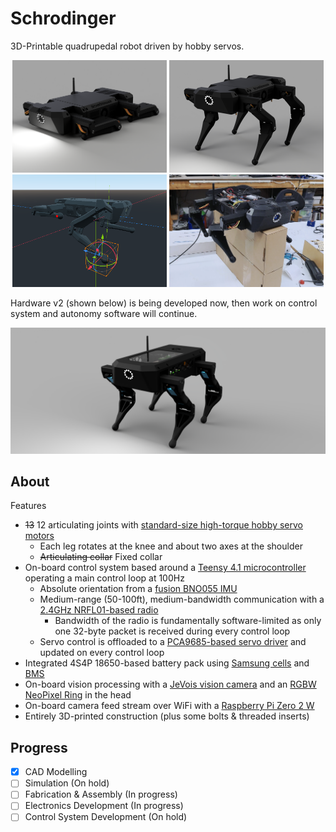 # Schrodinger
3D-Printable quadrupedal robot driven by hobby servos.

<p align="center">
<img width="49%" src="https://github.com/Robert-Mones/Schrodinger/blob/main/images/renders/isometric-v117.png" alt="A Rendering of the CAD Model of Schrodinger" />
<img width="49%" src="https://github.com/Robert-Mones/Schrodinger/blob/main/images/renders/isometric-standing-v91.png" alt="A Rendering of the CAD Model of Schrodinger in a Standing Position" />
<img width="49%" src="https://github.com/Robert-Mones/Schrodinger/blob/main/images/kinematics.png" alt="A Screenshot of the Simulation Environment Running the Kinematic Model" />
<img width="49%" src="https://github.com/Robert-Mones/Schrodinger/blob/main/images/test-stand.png" alt="An Image of Schrodinger on a Test Stand" />
</p>

Hardware v2 (shown below) is being developed now, then work on control system and autonomy software will continue.
<p align="center">
<img width="100%" src="https://github.com/Robert-Mones/Schrodinger/blob/main/images/renders/isometric-hardware-v2-v50.png" alt="A Rendering of the CAD Model of Schrodinger v2 Hardware" />
</p>

## About
Features
- ~~13~~ 12 articulating joints with [standard-size high-torque hobby servo motors](https://www.amazon.com/gp/product/B097DWW6PY)
    - Each leg rotates at the knee and about two axes at the shoulder
    - ~~Articulating collar~~ Fixed collar
- On-board control system based around a [Teensy 4.1 microcontroller](https://www.pjrc.com/store/teensy41.html) operating a main control loop at 100Hz
    - Absolute orientation from a [fusion BNO055 IMU](https://www.adafruit.com/product/2472)
    - Medium-range (50-100ft), medium-bandwidth communication with a [2.4GHz NRFL01-based radio](https://www.amazon.com/gp/product/B00WG9HO6Q)
        - Bandwidth of the radio is fundamentally software-limited as only one 32-byte packet is received during every control loop
    - Servo control is offloaded to a [PCA9685-based servo driver](https://www.sunfounder.com/products/pca9685-servo-driver) and updated on every control loop
- Integrated 4S4P 18650-based battery pack using [Samsung cells](https://www.18650batterystore.com/collections/18650-batteries/products/samsung-35e) and [BMS](https://www.amazon.com/gp/product/B09QPWHWT6)
- On-board vision processing with a [JeVois vision camera](http://www.jevois.org/) and an [RGBW NeoPixel Ring](https://www.adafruit.com/product/2853) in the head
- On-board camera feed stream over WiFi with a [Raspberry Pi Zero 2 W](https://www.adafruit.com/product/5291)
- Entirely 3D-printed construction (plus some bolts & threaded inserts)

## Progress
- [x] CAD Modelling
- [ ] Simulation (On hold)
- [ ] Fabrication & Assembly (In progress)
- [ ] Electronics Development (In progress)
- [ ] Control System Development (On hold)
